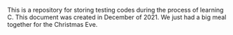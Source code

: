 This is a repository for storing testing codes during the process of learning C.
This document was created in December of 2021. We just had a big meal together for the Christmas Eve.

